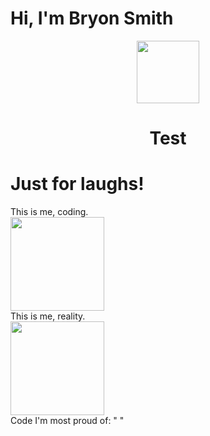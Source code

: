 # Hi, I'm Bryon Smith

<div id="header" align="center">
  <img src="https://media.giphy.com/media/M9gbBd9nbDrOTu1Mqx/giphy.gif" width="100"/>
</div>
<h1 align="center">Test</h1>

<div id="laughs">
<h1>Just for laughs!</h1>

<div id="me">
<div style="">
This is me, coding.
</div>
<img src="https://media.giphy.com/media/2A75RyXVzzSI2bx4Gj/giphy-downsized.gif" width="150"/>

<div>
This is me, reality.
</div>
<img src="https://media.giphy.com/media/110F1JFzWKtiA8/giphy.gif" width="150"/>
</div>

<div id="babySpinning">
</div>

<div>
Code I'm most proud of: " "
</div>
</div>
